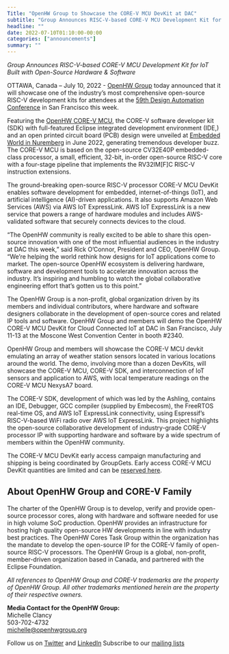 ```yaml
---
Title: "OpenHW Group to Showcase the CORE-V MCU DevKit at DAC"
subtitle: "Group Announces RISC-V-based CORE-V MCU Development Kit for IoT Built with Open-Source Hardware & Software"
headline: ""
date: 2022-07-10T01:10:00-00:00
categories: ["announcements"]
summary: ""
---
```


_Group Announces RISC-V-based CORE-V MCU Development Kit for IoT Built with Open-Source Hardware & Software_

OTTAWA, Canada – July 10, 2022 - [OpenHW Group](http://www.openhwgroup.org/) today announced that it 
will showcase one of the industry’s most comprehensive open-source RISC-V development kits 
for attendees at the [59th Design Automation Conference](http://www.dac.com/) in San 
Francisco this week. 

Featuring the [OpenHW CORE-V MCU](https://www.openhwgroup.org/core-v-devkits/), the CORE-V software developer kit (SDK) with full-featured 
Eclipse integrated development environment (IDE,) and an open printed circuit board (PCB) 
design were unveiled at [Embedded World in Nuremberg](https://www.openhwgroup.org/news/2022/06/20/openhw-group-announces-risc-v-based-core-v-mcu-development-kit-for-iot-built-with-open-source-hardware-software/) in June 2022, generating tremendous 
developer buzz. The CORE-V MCU is based on the open-source CV32E40P embedded-class 
processor, a small, efficient, 32-bit, in-order open-source RISC-V core with a four-stage 
pipeline that implements the RV32IM[F]C RISC-V instruction extensions.

The ground-breaking open-source RISC-V processor  CORE-V MCU DevKit enables software 
development for embedded, internet-of-things (IoT), and artificial intelligence (AI)-driven 
applications. It also supports Amazon Web Services (AWS) via AWS IoT ExpressLink. AWS IoT 
ExpressLink is a new service that powers a range of hardware modules and includes 
AWS-validated software that securely connects devices to the cloud. 

“The OpenHW community is really excited to be able to share this open-source innovation with 
one of the most influential audiences in the industry at DAC this week,” said Rick O’Connor, 
President and CEO, OpenHW Group. “We’re helping the world rethink how designs for IoT 
applications come to market. The open-source OpenHW ecosystem is delivering hardware, 
software and development tools to accelerate innovation across the industry. It’s inspiring 
and humbling to watch the global collaborative engineering effort that’s gotten us to this 
point.”

The OpenHW Group is a non-profit, global organization driven by its members and individual 
contributors, where hardware and software designers collaborate in the development of 
open-source cores and related IP tools and software. OpenHW Group and members will demo the 
OpenHW CORE-V MCU DevKit for Cloud Connected IoT at DAC in San Francisco, July 11-13 at the 
Moscone West Convention Center in booth #2340.

OpenHW Group and members will showcase the CORE-V MCU devkit emulating an array of weather 
station sensors located in various locations around the world. The demo, involving more than
a dozen DevKits, will showcase the CORE-V MCU, CORE-V SDK, and interconnection of IoT 
sensors and application to AWS, with local temperature readings on the CORE-V MCU NexysA7 
board. 

The CORE-V SDK, development of which was led by the Ashling, contains an IDE, Debugger, GCC compiler 
(supplied by Embecosm), the FreeRTOS real-time OS, and AWS IoT ExpressLink connectivity, using 
Espressif’s RISC-V-based WiFi radio over AWS IoT ExpressLink. This project highlights the open-source 
collaborative development of industry-grade CORE-V processor IP with supporting hardware and software 
by a wide spectrum of members within the OpenHW community.

The CORE-V MCU DevKit early access campaign manufacturing and shipping is being coordinated by 
GroupGets. Early access CORE-V MCU DevKit quantities are limited and can be 
[reserved here](https://groupgets.com/campaigns/1040-core-v-mcu-devkit).

## About OpenHW Group and CORE-V Family

The charter of the OpenHW Group is to develop, verify and provide open-source processor cores, along 
with hardware and software needed for use in high volume SoC production. OpenHW provides an 
infrastructure for hosting high quality open-source HW developments in line with industry best 
practices. The OpenHW Cores Task Group within the organization has the mandate to develop the 
open-source IP for the CORE-V family of open-source RISC-V processors. The OpenHW Group is a global, 
non-profit, member-driven organization based in Canada, and partnered with the Eclipse Foundation.

_All references to OpenHW Group and CORE-V trademarks are the property of OpenHW Group. All other trademarks mentioned herein are the property of their respective owners._

**Media Contact for the OpenHW Group:**  
Michelle Clancy  
503-702-4732  
[michelle@openhwgroup.org](mailto:michelle@openhwgroup.org)  
  
Follow us on [Twitter](https://twitter.com/openhwgroup) and [LinkedIn](https://www.linkedin.com/company/openhwgroup/mycompany/)
Subscribe to our [mailing lists](https://share.hsforms.com/1XdNvwOBNRTONOVdZjwVleg4o9yd)
